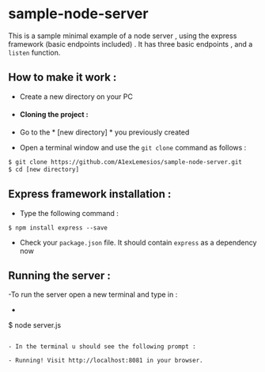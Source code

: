 # sample-node-server
This is a sample minimal example of a node server , using the express framework (basic endpoints included) . It has three
basic endpoints , and a `listen` function.

## How to make it work :

- Create a new directory on your PC

- #### Cloning the project :

 - Go to the * [new directory] * you previously created

 - Open a terminal window and use the `git clone` command as follows :

 ```bash
 $ git clone https://github.com/A1exLemesios/sample-node-server.git
 $ cd [new directory]
 ```

## Express framework installation :

- Type the following command :

` $ npm install express --save `

 
 - Check your ` package.json ` file. It should contain `express` as a dependency now

## Running the server :

 -To run the server open a new terminal and type in :

  - ```bash
  $ node server.js
  ```

- In the terminal u should see the following prompt :

  - Running! Visit http://localhost:8081 in your browser.
